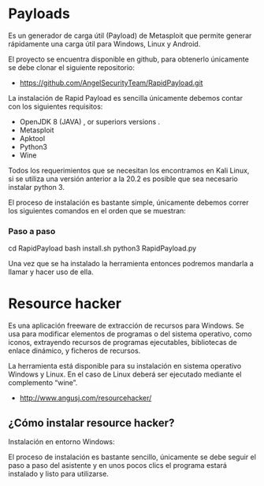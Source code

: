 # Payloads
Es un generador de carga útil (Payload) de Metasploit que permite generar rápidamente una carga útil para Windows, Linux y Android.

El proyecto se encuentra disponible en github, para obtenerlo únicamente se debe clonar el siguiente repositorio:

* https://github.com/AngelSecurityTeam/RapidPayload.git

La instalación de Rapid Payload es sencilla únicamente debemos contar con los siguientes requisitos:

* OpenJDK 8 (JAVA) , or superiors versions .
* Metasploit
* Apktool
* Python3
* Wine

Todos los requerimientos que se necesitan los encontramos en Kali Linux, si se utiliza  una versión anterior a la 20.2 es posible que sea necesario instalar python 3.


El proceso de instalación es bastante simple, únicamente debemos correr los siguientes comandos en el orden que se muestran:

### Paso a paso 
cd RapidPayload
bash install.sh
python3 RapidPayload.py

Una vez que se ha instalado la herramienta entonces podremos mandarla a llamar y hacer uso de ella.

# Resource hacker 
Es una aplicación freeware de extracción de recursos para Windows. Se usa para modificar elementos de programas o del sistema operativo, como iconos, extrayendo recursos de programas ejecutables, bibliotecas de enlace dinámico, y ficheros de recursos.

La herramienta está disponible para su instalación en sistema operativo Windows  y Linux. En el caso de Linux deberá ser ejecutado mediante el complemento “wine”.


* http://www.angusj.com/resourcehacker/

## ¿Cómo instalar resource hacker?
Instalación en entorno Windows:

El proceso de instalación es bastante sencillo, únicamente se debe seguir el paso a paso del asistente y en unos pocos clics el programa estará instalado y listo para utilizarse.



















